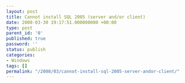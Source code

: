 ```yaml
---
layout: post
title: Cannot install SQL 2005 (server and/or client)
date: 2008-03-30 19:17:51.000000000 +00:00
type: post
parent_id: '0'
published: true
password: ''
status: publish
categories:
- Windows
tags: []
permalink: "/2008/03/cannot-install-sql-2005-server-andor-client/"
---
```

